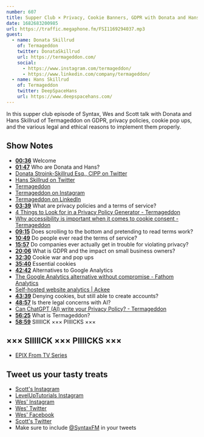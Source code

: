 ```yaml
---
number: 607
title: Supper Club × Privacy, Cookie Banners, GDPR with Donata and Hans Skillrud
date: 1682683200985
url: https://traffic.megaphone.fm/FSI1169294037.mp3
guest:
  - name: Donata Skillrud
    of: Termageddon
    twitter: DonataSkillrud
    url: https://termageddon.com/
    social:
      - https://www.instagram.com/termageddon/
      - https://www.linkedin.com/company/termageddon/
  - name: Hans Skillrud
    of: Termageddon
    twitter: DeepSpaceHans
    url: https://www.deepspacehans.com/
---
```


In this supper club episode of Syntax, Wes and Scott talk with Donata and Hans Skillrud of Termageddon on GDPR, privacy policies, cookie pop ups, and the various legal and ethical reasons to implement them properly.

## Show Notes

- **[00:36](#t=00:36)** Welcome
- **[01:47](#t=01:47)** Who are Donata and Hans?
- [Donata Stroink-Skillrud Esq., CIPP on Twitter](https://twitter.com/DonataSkillrud)
- [Hans Skillrud on Twitter](https://twitter.com/DeepSpaceHans)
- [Termageddon](https://termageddon.com/)
- [Termageddon on Instagram](https://www.instagram.com/termageddon/)
- [Termageddon on LinkedIn](https://www.linkedin.com/company/termageddon/)
- **[03:39](#t=03:39)** What are privacy policies and a terms of service?
- [4 Things to Look for in a Privacy Policy Generator - Termageddon](https://termageddon.com/4-things-to-look-for-in-a-privacy-policy-generator/)
- [Why accessibility is important when it comes to cookie consent - Termageddon](https://termageddon.com/why-accessibility-is-important-when-it-comes-to-cookie-consent/)
- **[09:15](#t=09:15)** Does scrolling to the bottom and pretending to read terms work?
- **[10:49](#t=10:49)** Do people ever read the terms of service?
- **[15:57](#t=15:57)** Do companies ever actually get in trouble for violating privacy?
- **[20:06](#t=20:06)** What is GDPR and the impact on small business owners?
- **[32:30](#t=32:30)** Cookie war and pop ups
- **[35:40](#t=35:40)** Essential cookies
- **[42:42](#t=42:42)** Alternatives to Google Analytics
- [The Google Analytics alternative without compromise - Fathom Analytics](https://usefathom.com/)
- [Self-hosted website analytics | Ackee](https://ackee.electerious.com/)
- **[43:39](#t=43:39)** Denying cookies, but still able to create accounts?
- **[48:57](#t=48:57)** Is there legal concerns with AI?
- [Can ChatGPT (AI) write your Privacy Policy? - Termageddon](https://termageddon.com/can-chatgpt-artificial-intelligence-write-your-privacy-policy/)
- **[56:25](#t=56:25)** What is Termageddon?
- **[58:59](#t=58:59)** SIIIIICK ××× PIIIICKS ×××

## ××× SIIIIICK ××× PIIIICKS ×××

- [EPIX From TV Series](https://www.epix.com/series/from)

## Tweet us your tasty treats

- [Scott's Instagram](https://www.instagram.com/stolinski/)
- [LevelUpTutorials Instagram](https://www.instagram.com/LevelUpTutorials/)
- [Wes' Instagram](https://www.instagram.com/wesbos/)
- [Wes' Twitter](https://twitter.com/wesbos)
- [Wes' Facebook](https://www.facebook.com/wesbos.developer)
- [Scott's Twitter](https://twitter.com/stolinski)
- Make sure to include [@SyntaxFM](https://twitter.com/SyntaxFM) in your tweets
